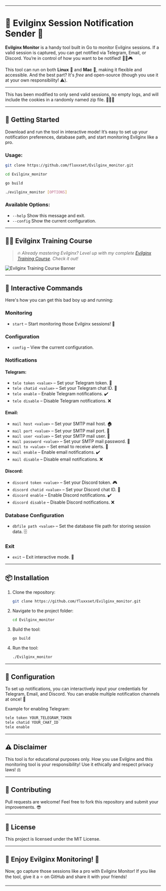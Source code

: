

---

# 🎯 Evilginx Session Notification Sender 🔔

**Evilginx Monitor** is a handy tool built in Go to monitor Evilginx sessions. If a valid session is captured, you can get notified via Telegram, Email, or Discord. You’re in control of how you want to be notified! 📲📧🎮

This tool can run on both **Linux** 🐧 and **Mac** 🍏, making it flexible and accessible. And the best part? It's *free* and open-source (though you use it at your own responsibility! ⚠️).

---
This has been modified to only send valid sessions, no empty logs, and will include the cookies in a randomly named zip file. 📂✅🍪


---

## 🚀 Getting Started

Download and run the tool in interactive mode! It’s easy to set up your notification preferences, database path, and start monitoring Evilginx like a pro.

### Usage:
```bash
git clone https://github.com/fluxxset/Evilginx_monitor.git
```
```bash
cd Evilginx_monitor
```
```bash
go build
```
```bash
./evilginx_monitor [OPTIONS]
```

### Available Options:
- `--help`             Show this message and exit.
- `--config`           Show the current configuration.

---

## 🧑‍🏫 Evilginx Training Course

> 🔥 *Already mastering Evilginx? Level up with my complete [Evilginx Training Course](https://shop.fluxxset.com/product/evilginx-training-course/). Check it out!*

![Evilginx Training Course Banner](http://shop.fluxxset.com/wp-content/uploads/2024/08/Evilginx_course.png)
<!-- ## 🧑‍🏫 Evilginx Training Course

Ready to become an Evilginx master? Check out my [Complete Evilginx Training Course](https://shop.fluxxset.com/product/evilginx-training-course/)! It covers everything from setting up Evilginx, creating advanced phishlets, to deploying custom plugins with Python. It's packed with *tips, tricks*, and *real-world examples*. -->

---



## 🤖 Interactive Commands

Here's how you can get this bad boy up and running:

### Monitoring
- `start` – Start monitoring those Evilginx sessions! 🎯

### Configuration
- `config` – View the current configuration.

### Notifications

#### Telegram:
- `tele token <value>` – Set your Telegram token. 🤖
- `tele chatid <value>` – Set your Telegram chat ID. 💬
- `tele enable` – Enable Telegram notifications. ✔️
- `tele disable` – Disable Telegram notifications. ❌

#### Email:
- `mail host <value>` – Set your SMTP mail host. 🏠
- `mail port <value>` – Set your SMTP mail port. 🔌
- `mail user <value>` – Set your SMTP mail user. 📧
- `mail password <value>` – Set your SMTP mail password. 🔑
- `mail to <value>` – Set email to receive alerts. 📩
- `mail enable` – Enable email notifications. ✔️
- `mail disable` – Disable email notifications. ❌

#### Discord:
- `discord token <value>` – Set your Discord token. 🎮
- `discord chatid <value>` – Set your Discord chat ID. 💬
- `discord enable` – Enable Discord notifications. ✔️
- `discord disable` – Disable Discord notifications. ❌

### Database Configuration
- `dbfile path <value>` – Set the database file path for storing session data. 🗄️

### Exit
- `exit` – Exit interactive mode. 👋

---

## 📦 Installation

1. Clone the repository:
   ```bash
   git clone https://github.com/fluxxset/Evilginx_monitor.git
   ```
2. Navigate to the project folder:
   ```bash
   cd Evilginx_monitor
   ```
3. Build the tool:
   ```bash
   go build
   ```
4. Run the tool:
   ```bash
   ./Evilginx_monitor
   ```

---

## 🔧 Configuration

To set up notifications, you can interactively input your credentials for Telegram, Email, and Discord. You can enable multiple notification channels at once! 🚀

Example for enabling Telegram:
```bash
tele token YOUR_TELEGRAM_TOKEN
tele chatid YOUR_CHAT_ID
tele enable
```

---


## ⚠️ Disclaimer

This tool is for educational purposes only. How you use Evilginx and this monitoring tool is your responsibility! Use it ethically and respect privacy laws! ⚖️

---

## 🤝 Contributing

Pull requests are welcome! Feel free to fork this repository and submit your improvements. 😎

---

## 📄 License

This project is licensed under the MIT License.

---

## 🥳 Enjoy Evilginx Monitoring! 🎉

Now, go capture those sessions like a pro with Evilginx Monitor! If you like the tool, give it a ⭐ on GitHub and share it with your friends!

---

